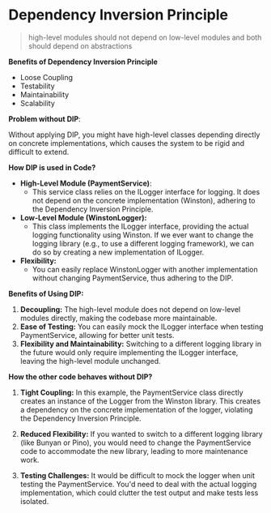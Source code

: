 # Dependency Inversion Principle

>  high-level modules should not depend on low-level modules and both should depend on abstractions


**Benefits of Dependency Inversion Principle**
- Loose Coupling
- Testability
- Maintainability
- Scalability


**Problem without DIP**:

Without applying DIP, you might have high-level classes depending directly on concrete implementations, which causes the system to be rigid and difficult to extend. 

**How DIP is used in Code?**

- **High-Level Module (PaymentService)**:
  - This service class relies on the ILogger interface for logging. It does not depend on the concrete implementation (Winston), adhering to the Dependency Inversion Principle.
- **Low-Level Module (WinstonLogger):**
  - This class implements the ILogger interface, providing the actual logging functionality using Winston. If we ever want to change the logging library (e.g., to use a different logging framework), we can do so by creating a new implementation of ILogger.
- **Flexibility:**
  - You can easily replace WinstonLogger with another implementation without changing PaymentService, thus adhering to the DIP.


**Benefits of Using DIP:**
1. **Decoupling:** The high-level module does not depend on low-level modules directly, making the codebase more maintainable.
2. **Ease of Testing:** You can easily mock the ILogger interface when testing PaymentService, allowing for better unit tests.
3. **Flexibility and Maintainability:** Switching to a different logging library in the future would only require implementing the ILogger interface, leaving the high-level module unchanged.

**How the other code behaves without DIP?**

1. **Tight Coupling:**
In this example, the PaymentService class directly creates an instance of the Logger from the Winston library. This creates a dependency on the concrete implementation of the logger, violating the Dependency Inversion Principle.

2. **Reduced Flexibility:**
If you wanted to switch to a different logging library (like Bunyan or Pino), you would need to change the PaymentService code to accommodate the new library, leading to more maintenance work.

3. **Testing Challenges:**
It would be difficult to mock the logger when unit testing the PaymentService. You'd need to deal with the actual logging implementation, which could clutter the test output and make tests less isolated.
